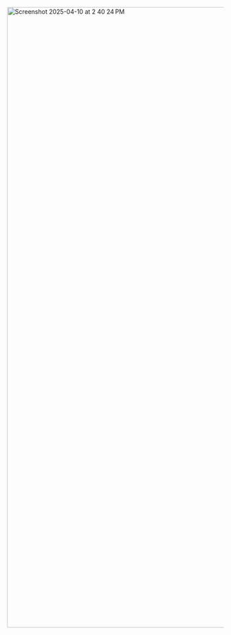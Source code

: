 <img width="1440" alt="Screenshot 2025-04-10 at 2 40 24 PM" src="https://github.com/user-attachments/assets/063208c1-328e-48ed-b865-6cae7ae5f709" />
